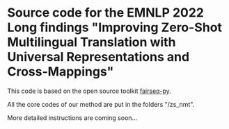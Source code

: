 # Source code for the EMNLP 2022 Long findings "Improving Zero-Shot Multilingual Translation with Universal Representations and Cross-Mappings" 

This code is based on the open source toolkit [fairseq-py](https://github.com/facebookresearch/fairseq).

All the core codes of our method are put in the folders "/zs_nmt".

More detailed instructions are coming soon...

